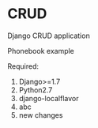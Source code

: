 # CRUD
Django CRUD application

Phonebook example

Required:
  1. Django>=1.7
  2. Python2.7
  3. django-localflavor
  4. abc
  5. new changes